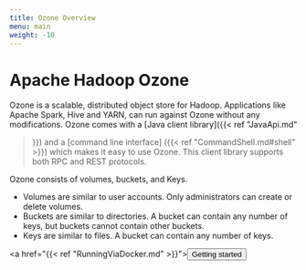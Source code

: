 ```yaml
---
title: Ozone Overview
menu: main
weight: -10
---
```

<!---
  Licensed to the Apache Software Foundation (ASF) under one or more
  contributor license agreements.  See the NOTICE file distributed with
  this work for additional information regarding copyright ownership.
  The ASF licenses this file to You under the Apache License, Version 2.0
  (the "License"); you may not use this file except in compliance with
  the License.  You may obtain a copy of the License at

      http://www.apache.org/licenses/LICENSE-2.0

  Unless required by applicable law or agreed to in writing, software
  distributed under the License is distributed on an "AS IS" BASIS,
  WITHOUT WARRANTIES OR CONDITIONS OF ANY KIND, either express or implied.
  See the License for the specific language governing permissions and
  limitations under the License.
-->

# Apache Hadoop Ozone

Ozone is a scalable, distributed object store for Hadoop.  Applications like
Apache Spark, Hive and YARN, can run against Ozone without any
modifications. Ozone comes with a [Java client library]({{< ref "JavaApi.md"
>}}) and a  [command line interface] ({{< ref "CommandShell.md#shell" >}})  which makes it easy to use Ozone. This client library supports both RPC and REST protocols.

Ozone consists of volumes, buckets, and Keys.

* Volumes are similar to user accounts. Only administrators can create or delete volumes.
* Buckets are similar to directories. A bucket can contain any number of keys,  but buckets cannot contain other buckets.
* Keys are similar to files. A bucket can contain any number of keys.



<a href="{{< ref "RunningViaDocker.md" >}}"><button class="btn btn-danger btn-lg">Getting started</button></a>

